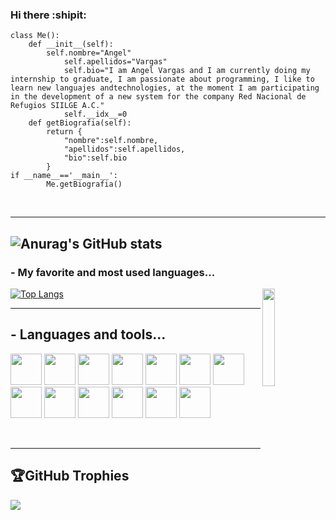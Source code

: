 ### Hi there :shipit:


```golang
class Me():
	def __init__(self):
		self.nombre="Angel"
        	self.apellidos="Vargas"
        	self.bio="I am Angel Vargas and I am currently doing my internship to graduate, I am passionate about programming, I like to learn new languajes andtechnologies, at the moment I am participating in the development of a new system for the company Red Nacional de Refugios SIILGE A.C."
        	self.__idx__=0
	def getBiografia(self):
		return {
		    "nombre":self.nombre,
		    "apellidos":self.apellidos,
		    "bio":self.bio
		}
if __name__=='__main__':
		Me.getBiografia()

```

</br>

---
![Anurag's GitHub stats](https://github-readme-stats.vercel.app/api?username=AngelVargas2003&&show_icons=true&theme=radical)
---
### - My favorite and most used languages...

<img src="https://media.tenor.com/images/df8c44a1d20ab367fdcb21880985fd33/tenor.gif" align="right"  width="20%"/>

[![Top Langs](https://github-readme-stats.vercel.app/api/top-langs/?username=AngelVargas2003&langs_count=10&layout=compact&show_icons=true&theme=dark&border_color=67D242)](https://github.com/anuraghazra/github-readme-stats)
<br/>

---

<h2> - Languages and tools...</h2>
<p align="center">

<code><a href="https://laravel.com" target="_blank"><img height="50" src="https://cdn.worldvectorlogo.com/logos/laravel-2.svg"></a></code>
<code><a href="https://www.javascript.com/" target="_blank"><img height="50" src="https://upload.wikimedia.org/wikipedia/commons/6/6a/JavaScript-logo.png"></a></code>
<code><a href="https://vuejs.org/" target="_blank"><img height="50" src="https://upload.wikimedia.org/wikipedia/commons/9/95/Vue.js_Logo_2.svg"></a></code>
<code><a href="https://www.python.org" target="_blank"><img height="50" src="https://upload.wikimedia.org/wikipedia/commons/thumb/c/c3/Python-logo-notext.svg/2048px-Python-logo-notext.svg.png"></a></code>
 <code><a href="https://www.typescriptlang.org" target="_blank"><img height="50" src="https://upload.wikimedia.org/wikipedia/commons/thumb/4/4c/Typescript_logo_2020.svg/1024px-Typescript_logo_2020.svg.png"></a></code>
 <code><a href="https://docs.microsoft.com/en-us/dotnet/csharp/" target="_blank"><img height="50" src="https://seeklogo.com/images/C/c-sharp-c-logo-02F17714BA-seeklogo.com.png"></a></code>
 <code><a  target="_blank"><img height="50" src="https://blog.irontec.com/wp-content/uploads/2016/01/mysql-logo.png"></a></code>
 <code><a href="https://developer.mozilla.org/es/docs/Web/HTML" target="_blank"><img height="50" src="https://cdn-icons-png.flaticon.com/512/174/174854.png"></a></code>
 <code><a href="https://developer.mozilla.org/es/docs/Web/CSS" target="_blank"><img height="50" src="https://cdn-icons-png.flaticon.com/512/732/732190.png?w=360"></a></code>
 <code><a href="https://adonisjs.com" target="_blank"><img height="50" src="https://camo.githubusercontent.com/076aacc894daf3d9065f7d5bd1d7e8a3d0511668576cd66afddd0ce4af524eaa/68747470733a2f2f692e696d6775722e636f6d2f32774764454a4e2e706e67"></a></code>
 <code><a href="https://angular.io" target="_blank"><img height="50" src="https://upload.wikimedia.org/wikipedia/commons/thumb/c/cf/Angular_full_color_logo.svg/2048px-Angular_full_color_logo.svg.png"></a></code>
 <code><a href="https://developer.android.com/docs" target="_blank"><img height="50" src="https://1000marcas.net/wp-content/uploads/2020/01/Logo-Android.png"></a></code>
 <code><a target="_blank"><img height="50" src="https://resources.jetbrains.com/storage/products/phpstorm/img/meta/phpstorm_logo_300x300.png"></a></code>
</p>

</br>

---

## 🏆GitHub Trophies
![](https://github-profile-trophy.vercel.app/?username=AngelVargas2003&theme=dracula&no-frame=false&no-bg=false&margin-w=4&border_color=67D242)
